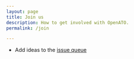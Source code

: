```yaml
---
layout: page
title: Join us
description: How to get involved with OpenATO.
permalink: /join

---
```


* Add ideas to the [issue queue](https://github.com/OpenATO/website/issues)
